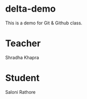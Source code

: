 # delta-demo
This is a demo for Git &amp; Github class.

# Teacher
Shradha Khapra

# Student
Saloni Rathore
